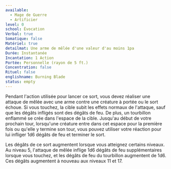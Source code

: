 ```yaml
---
available:
  - Mage de Guerre
  - Artificier
level: 0
school: Évocation
Verbal: true
Somatique: false
Matériel: true
detailmat: Une arme de mêlée d'une valeur d'au moins 1pa
Durée: Instantanée
Incantation: 1 Action
Portée: Personnelle (rayon de 5 ft.)
Concentration: false
Rituel: false
englishname: Burning Blade
status: empty
---
```


Pendant l'action utilisée pour lancer ce sort, vous devez réaliser une attaque de mêlée avec une arme contre une créature à portée ou le sort échoue. Si vous touchez, la cible subit les effets normaux de l'attaque, sauf que les dégâts infligés sont des dégâts de feu. De plus, un tourbillon enflammé se crée dans l'espace de la cible. Jusqu'au début de votre prochain tour, lorsqu'une créature entre dans cet espace pour la première fois ou qu'elle y termine son tour, vous pouvez utiliser votre réaction pour lui infliger 1d6 dégâts de feu et terminer le sort.

Les dégâts de ce sort augmentent lorsque vous atteignez certains niveaux. Au niveau 5, l'attaque de mêlée inflige 1d6 dégâts de feu supplémentaires lorsque vous touchez, et les dégâts de feu du tourbillon augmentent de 1d6. Ces dégâts augmentent à nouveau aux niveaux 11 et 17.
